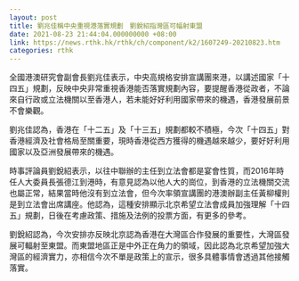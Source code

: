 ```yaml
---
layout: post
title: 劉兆佳稱中央重視港落實規劃　劉銳紹指灣區可幅射東盟
date: 2021-08-23 21:44:04.000000000 +08:00
link: https://news.rthk.hk/rthk/ch/component/k2/1607249-20210823.htm
categories: rthk
---
```


全國港澳研究會副會長劉兆佳表示，中央高規格安排宣講團來港，以講述國家「十四五」規劃，反映中央非常重視香港能否落實規劃內容，要提醒香港從政者，不論來自行政或立法機關以至香港人，若未能好好利用國家帶來的機遇，香港發展前景不會樂觀。

劉兆佳認為，香港在「十二五」及「十三五」規劃都較不積極，今次「十四五」對香港經濟及社會格局至關重要，現時香港從西方獲得的機遇越來越少，要好好利用國家以及亞洲發展帶來的機遇。

時事評論員劉銳紹表示，以往中聯辦的主任到立法會都是宴會性質，而2016年時任人大委員長張德江到港時，有意見認為以他人大的崗位，到香港的立法機關交流也屬正常，結果當時他沒有到立法會，但今次率領宣講團的港澳辦副主任黃柳權則是到立法會出席講座。他認為，這種安排顯示北京希望立法會成員加強理解「十四五」規劃，日後在考慮政策、措施及法例的投票方面，有更多的參考。

劉銳紹認為，今次安排亦反映北京認為香港在大灣區合作發展的重要性，大灣區發展可輻射至東盟。而東盟地區正是中外正在角力的領域，因此認為北京希望加強大灣區的經濟實力，亦相信今次不單是政策上的宣示，很多具體事情會透過其他接觸落實。
